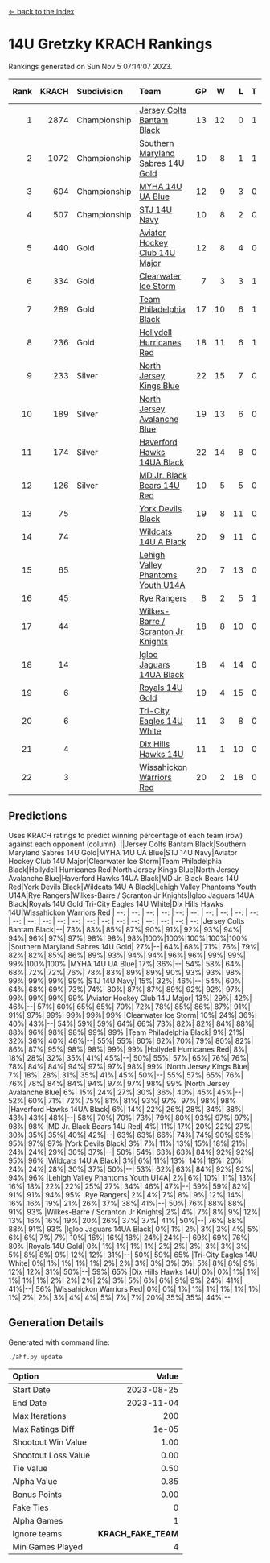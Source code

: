 [<- back to the index](readme.md)
# 14U Gretzky KRACH Rankings
Rankings generated on Sun Nov  5 07:14:07 2023.

Rank|KRACH|Subdivision|Team|GP|W|L|T|OTW|OTL|SoS|Exp Wins|Win Diff
---:|---:|:---|:---|---:|---:|---:|---:|---:|---:|---:|---:|---:
1|2874|Championship|[Jersey Colts Bantam Black](https://gamesheetstats.com/seasons/3659/teams/140580/schedule)|13|12|0|1|2|0|147|13.3|-0.0
2|1072|Championship|[Southern Maryland Sabres 14U Gold](https://gamesheetstats.com/seasons/3659/teams/140588/schedule)|10|8|1|1|0|0|202|9.4|0.0
3|604|Championship|[MYHA 14U UA Blue](https://gamesheetstats.com/seasons/3659/teams/140583/schedule)|12|9|3|0|2|2|213|9.9|0.0
4|507|Championship|[STJ 14U Navy](https://gamesheetstats.com/seasons/3659/teams/140589/schedule)|10|8|2|0|0|1|348|8.8|-0.0
5|440|Gold|[Aviator Hockey Club 14U Major](https://gamesheetstats.com/seasons/3659/teams/140575/schedule)|12|8|4|0|1|1|435|8.8|-0.0
6|334|Gold|[Clearwater Ice Storm](https://gamesheetstats.com/seasons/3659/teams/142500/schedule)|7|3|3|1|0|0|658|4.4|0.0
7|289|Gold|[Team Philadelphia Black](https://gamesheetstats.com/seasons/3659/teams/140590/schedule)|17|10|6|1|2|2|430|11.4|0.0
8|236|Gold|[Hollydell Hurricanes Red](https://gamesheetstats.com/seasons/3659/teams/140578/schedule)|18|11|6|1|1|1|348|12.4|0.0
9|233|Silver|[North Jersey Kings Blue](https://gamesheetstats.com/seasons/3659/teams/140585/schedule)|22|15|7|0|3|1|261|15.9|0.0
10|189|Silver|[North Jersey Avalanche Blue](https://gamesheetstats.com/seasons/3659/teams/140584/schedule)|19|13|6|0|0|1|160|13.9|0.0
11|174|Silver|[Haverford Hawks 14UA Black](https://gamesheetstats.com/seasons/3659/teams/140577/schedule)|22|14|8|0|0|2|214|14.9|0.0
12|126|Silver|[MD Jr. Black Bears 14U Red](https://gamesheetstats.com/seasons/3659/teams/140581/schedule)|10|5|5|0|0|1|148|5.9|0.0
13|75||[York Devils Black](https://gamesheetstats.com/seasons/3659/teams/140595/schedule)|19|8|11|0|1|0|318|8.9|0.0
14|74||[Wildcats 14U A Black](https://gamesheetstats.com/seasons/3659/teams/140592/schedule)|20|9|11|0|1|1|416|9.9|0.0
15|65||[Lehigh Valley Phantoms Youth U14A](https://gamesheetstats.com/seasons/3659/teams/140582/schedule)|20|7|13|0|0|0|561|7.9|0.0
16|45||[Rye Rangers](https://gamesheetstats.com/seasons/3659/teams/140587/schedule)|8|2|5|1|0|1|234|3.4|0.0
17|44||[Wilkes-Barre / Scranton Jr Knights](https://gamesheetstats.com/seasons/3659/teams/140593/schedule)|18|8|10|0|1|0|153|8.9|0.0
18|14||[Igloo Jaguars 14UA Black](https://gamesheetstats.com/seasons/3659/teams/140579/schedule)|18|4|14|0|0|0|437|4.9|0.0
19|6||[Royals 14U Gold](https://gamesheetstats.com/seasons/3659/teams/140586/schedule)|19|4|15|0|0|0|118|4.9|0.0
20|6||[Tri-City Eagles 14U White](https://gamesheetstats.com/seasons/3659/teams/140591/schedule)|11|3|8|0|0|0|71|3.9|0.0
21|4||[Dix Hills Hawks 14U](https://gamesheetstats.com/seasons/3659/teams/140576/schedule)|11|1|10|0|0|0|314|1.9|0.0
22|3||[Wissahickon Warriors Red](https://gamesheetstats.com/seasons/3659/teams/140594/schedule)|20|2|18|0|0|0|129|2.9|0.0

## Predictions
Uses KRACH ratings to predict winning percentage of each team (row) against each opponent (column).
||Jersey Colts Bantam Black|Southern Maryland Sabres 14U Gold|MYHA 14U UA Blue|STJ 14U Navy|Aviator Hockey Club 14U Major|Clearwater Ice Storm|Team Philadelphia Black|Hollydell Hurricanes Red|North Jersey Kings Blue|North Jersey Avalanche Blue|Haverford Hawks 14UA Black|MD Jr. Black Bears 14U Red|York Devils Black|Wildcats 14U A Black|Lehigh Valley Phantoms Youth U14A|Rye Rangers|Wilkes-Barre / Scranton Jr Knights|Igloo Jaguars 14UA Black|Royals 14U Gold|Tri-City Eagles 14U White|Dix Hills Hawks 14U|Wissahickon Warriors Red
| --: | --: | --: | --: | --: | --: | --: | --: | --: | --: | --: | --: | --: | --: | --: | --: | --: | --: | --: | --: | --: | --: | --: 
|Jersey Colts Bantam Black|--| 73%| 83%| 85%| 87%| 90%| 91%| 92%| 93%| 94%| 94%| 96%| 97%| 97%| 98%| 98%| 98%|100%|100%|100%|100%|100%
|Southern Maryland Sabres 14U Gold| 27%|--| 64%| 68%| 71%| 76%| 79%| 82%| 82%| 85%| 86%| 89%| 93%| 94%| 94%| 96%| 96%| 99%| 99%| 99%|100%|100%
|MYHA 14U UA Blue| 17%| 36%|--| 54%| 58%| 64%| 68%| 72%| 72%| 76%| 78%| 83%| 89%| 89%| 90%| 93%| 93%| 98%| 99%| 99%| 99%| 99%
|STJ 14U Navy| 15%| 32%| 46%|--| 54%| 60%| 64%| 68%| 69%| 73%| 74%| 80%| 87%| 87%| 89%| 92%| 92%| 97%| 99%| 99%| 99%| 99%
|Aviator Hockey Club 14U Major| 13%| 29%| 42%| 46%|--| 57%| 60%| 65%| 65%| 70%| 72%| 78%| 85%| 86%| 87%| 91%| 91%| 97%| 99%| 99%| 99%| 99%
|Clearwater Ice Storm| 10%| 24%| 36%| 40%| 43%|--| 54%| 59%| 59%| 64%| 66%| 73%| 82%| 82%| 84%| 88%| 88%| 96%| 98%| 98%| 99%| 99%
|Team Philadelphia Black|  9%| 21%| 32%| 36%| 40%| 46%|--| 55%| 55%| 60%| 62%| 70%| 79%| 80%| 82%| 86%| 87%| 95%| 98%| 98%| 99%| 99%
|Hollydell Hurricanes Red|  8%| 18%| 28%| 32%| 35%| 41%| 45%|--| 50%| 55%| 57%| 65%| 76%| 76%| 78%| 84%| 84%| 94%| 97%| 97%| 98%| 99%
|North Jersey Kings Blue|  7%| 18%| 28%| 31%| 35%| 41%| 45%| 50%|--| 55%| 57%| 65%| 76%| 76%| 78%| 84%| 84%| 94%| 97%| 97%| 98%| 99%
|North Jersey Avalanche Blue|  6%| 15%| 24%| 27%| 30%| 36%| 40%| 45%| 45%|--| 52%| 60%| 71%| 72%| 75%| 81%| 81%| 93%| 97%| 97%| 98%| 98%
|Haverford Hawks 14UA Black|  6%| 14%| 22%| 26%| 28%| 34%| 38%| 43%| 43%| 48%|--| 58%| 70%| 70%| 73%| 79%| 80%| 93%| 97%| 97%| 98%| 98%
|MD Jr. Black Bears 14U Red|  4%| 11%| 17%| 20%| 22%| 27%| 30%| 35%| 35%| 40%| 42%|--| 63%| 63%| 66%| 74%| 74%| 90%| 95%| 95%| 97%| 97%
|York Devils Black|  3%|  7%| 11%| 13%| 15%| 18%| 21%| 24%| 24%| 29%| 30%| 37%|--| 50%| 54%| 63%| 63%| 84%| 92%| 92%| 95%| 96%
|Wildcats 14U A Black|  3%|  6%| 11%| 13%| 14%| 18%| 20%| 24%| 24%| 28%| 30%| 37%| 50%|--| 53%| 62%| 63%| 84%| 92%| 92%| 94%| 96%
|Lehigh Valley Phantoms Youth U14A|  2%|  6%| 10%| 11%| 13%| 16%| 18%| 22%| 22%| 25%| 27%| 34%| 46%| 47%|--| 59%| 59%| 82%| 91%| 91%| 94%| 95%
|Rye Rangers|  2%|  4%|  7%|  8%|  9%| 12%| 14%| 16%| 16%| 19%| 21%| 26%| 37%| 38%| 41%|--| 50%| 76%| 88%| 88%| 91%| 93%
|Wilkes-Barre / Scranton Jr Knights|  2%|  4%|  7%|  8%|  9%| 12%| 13%| 16%| 16%| 19%| 20%| 26%| 37%| 37%| 41%| 50%|--| 76%| 88%| 88%| 91%| 93%
|Igloo Jaguars 14UA Black|  0%|  1%|  2%|  3%|  3%|  4%|  5%|  6%|  6%|  7%|  7%| 10%| 16%| 16%| 18%| 24%| 24%|--| 69%| 69%| 76%| 80%
|Royals 14U Gold|  0%|  1%|  1%|  1%|  1%|  2%|  2%|  3%|  3%|  3%|  3%|  5%|  8%|  8%|  9%| 12%| 12%| 31%|--| 50%| 59%| 65%
|Tri-City Eagles 14U White|  0%|  1%|  1%|  1%|  1%|  2%|  2%|  3%|  3%|  3%|  3%|  5%|  8%|  8%|  9%| 12%| 12%| 31%| 50%|--| 59%| 65%
|Dix Hills Hawks 14U|  0%|  0%|  1%|  1%|  1%|  1%|  1%|  2%|  2%|  2%|  2%|  3%|  5%|  6%|  6%|  9%|  9%| 24%| 41%| 41%|--| 56%
|Wissahickon Warriors Red|  0%|  0%|  1%|  1%|  1%|  1%|  1%|  1%|  1%|  2%|  2%|  3%|  4%|  4%|  5%|  7%|  7%| 20%| 35%| 35%| 44%|--

## Generation Details

Generated with command line:
```
./ahf.py update
```

| Option | Value |
| :----- | ----: |
| Start Date | 2023-08-25 |
| End Date | 2023-11-04 |
| Max Iterations | 200 |
| Max Ratings Diff | 1e-05 |
| Shootout Win Value | 1.00 |
| Shootout Loss Value | 0.00 |
| Tie Value | 0.50 |
| Alpha Value | 0.85 |
| Bonus Points | 0.00 |
| Fake Ties | 0 |
| Alpha Games | 1 |
| Ignore teams | __KRACH_FAKE_TEAM__ |
| Min Games Played | 4 |

